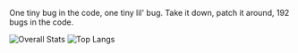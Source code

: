One tiny bug in the code, one tiny lil' bug. Take it down, patch it around, 192 bugs in the code.

![Overall Stats](https://github-readme-stats.vercel.app/api?username=JebobaTea&count_private=true&show_icons=true&hide=contribs)
![Top Langs](https://github-readme-stats.vercel.app/api/top-langs/?username=JebobaTea)

